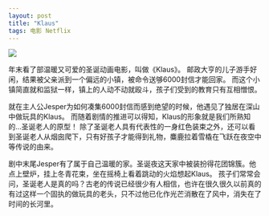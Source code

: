 ```yaml
---
layout: post
title: "Klaus"
tags: 电影 Netflix
---
```


<img src="https://occ.a.nflxso.net/dnm/api/v6/X194eJsgWBDE2aQbaNdmCXGUP-Y/AAAABRryDaMXsroIyxksuXQhGbEzn467Y9hulBc9A_sTd2_e0XCqtm8KSnlt43YHZtJP1YkQPJuFLGQvq7FBoCEjQOx02JyJYhRFGGhVeabjKSSFif7OZIoHvKWXiFkof97anQHxZA.jpg?r=0cc" />

年末看了部温暖又可爱的圣诞动画电影，叫做《Klaus》。
邮政大亨的儿子游手好闲，结果被父亲派到一个偏远的小镇，被命令送够6000封信才能回家。
而这个小镇简直就和监狱一样，镇上的人动不动就殴斗，孩子们受到的教育只有互相憎恨。

就在主人公Jesper为如何凑集6000封信而感到绝望的时候，他遇见了独居在深山中做玩具的Klaus。
而随着剧情的推进可以得知，Klaus的形象就是我们所熟知的…圣诞老人的原型！
除了圣诞老人具有代表性的一身红色装束之外，还可以看到圣诞老人从烟囱爬下，只有好孩子才能得到礼物，麋鹿拉着雪橇在飞跃在夜空中等传说的由来。

剧中末尾Jesper有了属于自己温暖的家。圣诞夜这天家中被装扮得花团锦簇。他点上壁炉，挂上冬青花束，坐在摇椅上看着跳动的火焰想起Klaus。
孩子们常常会问，圣诞老人是真的吗？古老的传说已经很少有人相信，也许在很久很久以前真的有过这样一个固执的做玩具的老头，只不过他已化作光芒消散在了风中，消失在了时间的长河里。